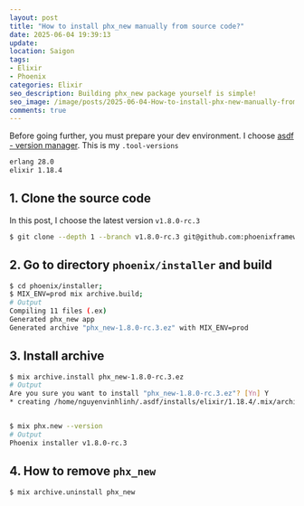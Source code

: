 ```yaml
---
layout: post
title: "How to install phx_new manually from source code?"
date: 2025-06-04 19:39:13
update:
location: Saigon
tags:
- Elixir
- Phoenix
categories: Elixir
seo_description: Building phx_new package yourself is simple!
seo_image: /image/posts/2025-06-04-How-to-install-phx-new-manually-from-source-code/seo.jpg
comments: true
---
```


Before going further, you must prepare your dev environment. I choose [asdf - version manager](https://asdf-vm.com/). This is my `.tool-versions`
``` sh
erlang 28.0
elixir 1.18.4
```
## 1. Clone the source code
In this post, I choose the latest version `v1.8.0-rc.3`
``` sh
$ git clone --depth 1 --branch v1.8.0-rc.3 git@github.com:phoenixframework/phoenix.git
```
## 2. Go to directory `phoenix/installer` and build
```sh
$ cd phoenix/installer;
$ MIX_ENV=prod mix archive.build;
# Output
Compiling 11 files (.ex)
Generated phx_new app
Generated archive "phx_new-1.8.0-rc.3.ez" with MIX_ENV=prod
```
## 3. Install archive
```sh
$ mix archive.install phx_new-1.8.0-rc.3.ez
# Output
Are you sure you want to install "phx_new-1.8.0-rc.3.ez"? [Yn] Y
* creating /home/nguyenvinhlinh/.asdf/installs/elixir/1.18.4/.mix/archives/phx_new-1.8.0-rc.3


$ mix phx.new --version
# Output
Phoenix installer v1.8.0-rc.3
```

## 4. How to remove `phx_new`
```
$ mix archive.uninstall phx_new
```
